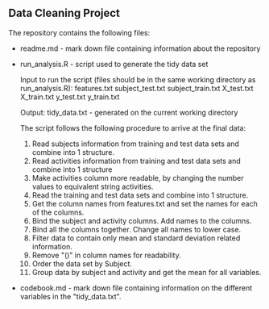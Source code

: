 ## Data Cleaning Project

The repository contains the following files:
* readme.md - mark down file containing information about the repository

* run_analysis.R - script used to generate the tidy data set

	Input to run the script (files should be in the same working directory as run_analysis.R):
	features.txt
	subject_test.txt
	subject_train.txt
	X_test.txt
	X_train.txt
	y_test.txt
	y_train.txt
	
	Output:
	tidy_data.txt - generated on the current working directory

    The script follows the following procedure to arrive at the final data:
	1. Read subjects information from training and test data sets and combine into 1 structure.
    2. Read activities information from training and test data sets and combine into 1 structure
    3. Make activities column more readable, by changing the number values to equivalent string activities.
    4. Read the training and test data sets and combine into 1 structure.
    5. Get the column names from features.txt and set the names for each of the columns.
    6. Bind the subject and activity columns. Add names to the columns.
    7. Bind all the columns together. Change all names to lower case.
    8. Filter data to contain only mean and standard deviation related information.
    9. Remove "()" in column names for readability.
    10. Order the data set by Subject.
    11. Group data by subject and activity and get the mean for all variables.
	
* codebook.md - mark down file containing information on the different variables in the "tidy_data.txt".

